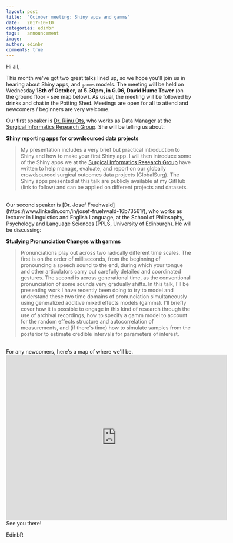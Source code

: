 ```yaml
---
layout: post
title:  "October meeting: Shiny apps and gamms"
date:   2017-10-10
categories: edinbr
tags:   announcement
image:
author: edinbr
comments: true
---
```


Hi all, 

This month we've got two great talks lined up, so we hope you'll join us in hearing about Shiny apps, and `gamms` models. The meeting will be held on Wednesday **18th of October**, at **5.30pm, in G.06, David Hume Tower** (on the ground floor - see map below). As usual, the meeting will be followed by drinks and chat in the Potting Shed. Meetings are open for all to attend and newcomers / beginners are very welcome.


Our first speaker is [Dr. Riinu Ots](https://www.linkedin.com/in/riinu-ots-18860140/), who works as Data Manager at the [Surgical Informatics Research Group](http://surgicalinformatics.org/). She will be telling us about:

**Shiny reporting apps for crowdsourced data projects**

> My presentation includes a very brief but practical introduction to Shiny and how to make your first Shiny app. I will then introduce some of the Shiny apps we at the [Surgical Informatics Research Group](http://surgicalinformatics.org/) have written to help manage, evaluate, and report on our globally crowdsourced surgical outcomes data projects (GlobalSurg). The Shiny apps presented at this talk are publicly available at my GitHub (link to follow) and can be applied on different projects and datasets.

<br>
Our second speaker is [Dr. Josef Fruehwald](https://www.linkedin.com/in/josef-fruehwald-16b73561/), who works as lecturer in Linguistics and English Language, at the School of Philosophy, Psychology and Language Sciences (PPLS, University of Edinburgh). He will be discussing:

**Studying Pronunciation Changes with gamms** 

> Pronunciations play out across two radically different time scales. The first is on the order of milliseconds, from the beginning of pronouncing a speech sound to the end, during which your tongue and other articulators carry out carefully detailed and coordinated gestures. The second is across generational time, as the conventional pronunciation of some sounds very gradually shifts. In this talk, I'll be presenting work I have recently been doing to try to model and understand these two time domains of pronunciation simultaneously using generalized additive mixed effects models (gamms). I'll briefly cover how it is possible to engage in this kind of research through the use of archival recordings, how to specify a gamm model to account for the random effects structure and autocorrelation of measurements, and (if there's time) how to simulate samples from the posterior to estimate credible intervals for parameters of interest.



<br>
For any newcomers, here's a map of where we'll be.

<iframe src="https://www.google.com/maps/embed?pb=!1m14!1m8!1m3!1d939.4322782159774!2d-3.1868992813634778!3d55.9431477069392!3m2!1i1024!2i768!4f13.1!3m3!1m2!1s0x0%3A0x8b232656b3b16a57!2sDavid+Hume+Tower!5e0!3m2!1sen!2suk!4v1473937651228" width="600" height="450" frameborder="0" style="border:0" allowfullscreen></iframe>


<br>
See you there!

EdinbR
